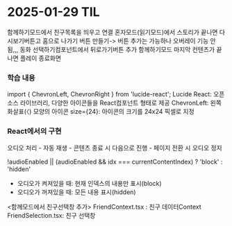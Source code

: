 # 2025-01-29 TIL
함께하기모드에서 친구목록을 띄우고 연결
혼자모드(읽기모드)에서 스토리가 끝나면 다시보기버튼고 홈으로 나가기 버튼 만들기-> 버튼 추가는 가능하나 오버레이 기능 안됨,,,
동화 선택하기컴포넌트에서 뒤로가기버튼 추가 
함께하기모드 마지막 컨텐츠가 끝나면 플레이 종료화면

### 학습 내용
<StorySelection>
import { ChevronLeft, ChevronRight } from 'lucide-react';
Lucide React: 오픈소스 라이브러리, 다양한 아이콘들을 React컴포넌트 형태로 제공
ChevronLeft: 왼쪽 화살표(〈) 모양의 아이콘
size={24}: 아이콘의 크기를 24x24 픽셀로 지정


### React에서의 구현
<Reading Mode>
오디오 처리
- 자동 재생
- 콘텐츠 종료 시 다음으로 진행
- 페이지 전환 시 오디오 정지

!audioEnabled || (audioEnabled && idx === currentContentIndex)
                ? 'block'
                : 'hidden'
- 오디오가 켜져있을 때: 현재 인덱스의 내용만 표시(block)
- 오디오가 꺼져있을 때: 모든 내용 표시(hidden)

<함께모드에서 친구선택창 추가>
FriendContext.tsx : 친구 데이터Context
FriendSelection.tsx: 친구 선택창
